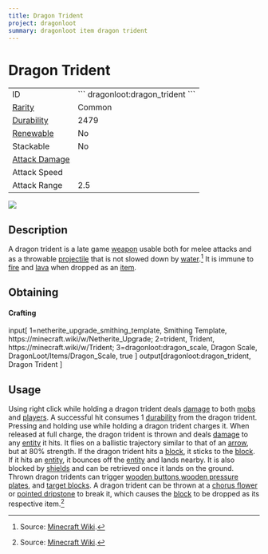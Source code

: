 ```yaml
---
title: Dragon Trident
project: dragonloot
summary: dragonloot item dragon trident
---
```

# Dragon Trident
<div class="main_table">
<div class="left_main_table">
<table class="left_table">
    <tbody>
        <tr>
            <td class="first-column">ID</td>
            <td class="second-column">
            ```
            dragonloot:dragon_trident
            ```
            </td>
        </tr>
        <tr id="linear-top">
            <td class="first-column"><a href="https://minecraft.wiki/w/Rarity" target="_blank">Rarity</a></td>
            <td class="second-column">Common</td>
        </tr>
        <tr id="linear-top">
            <td class="first-column"><a href="https://minecraft.wiki/w/Durability" target="_blank">Durability</a></td>
            <td class="second-column">2479</td>
        </tr>
        <tr id="linear-top">
            <td class="first-column"><a href="https://minecraft.wiki/w/Renewable_resource" target="_blank">Renewable</a></td>
            <td class="second-column">No</td>
        </tr>
        <tr id="linear-top">
            <td class="first-column">Stackable</td>
            <td class="second-column">No</td>
        </tr>
        <tr id="linear-top">
            <td class="first-column"><a href="https://minecraft.wiki/w/Damage" target="_blank">Attack Damage</a></td>
            <td class="second-column icon-element" icon-count="10" icon-id="melee" icon-exclusive></td>
        </tr>
        <tr id="linear-top">
            <td class="first-column">Attack Speed</td>
            <td class="second-column icon-element" icon-count="1.1" icon-id="melee_speed" icon-exclusive></td>
        </tr>
        <tr id="linear-top">
            <td class="first-column">Attack Range</td>
            <td class="second-column">2.5</td>
        </tr>
    </tbody>
</table>
</div>
    <img src="/wiki/assets/dragonloot/items/dragon_trident.png" loading="lazy" class="right_img_table"/>
</div>

## Description
A dragon trident is a late game [weapon](https://minecraft.wiki/w/Weapon) usable both for melee attacks and as a throwable [projectile](https://minecraft.wiki/w/Entity#Types_of_entities) that is not slowed down by [water](https://minecraft.wiki/w/Water).[^1] It is immune to [fire](https://minecraft.wiki/w/Fire) and [lava](https://minecraft.wiki/w/Lava) when dropped as an [item](https://minecraft.wiki/w/Item).

## Obtaining
#### Crafting
<div id="crafting-table">
<div class="crafting-element" crafting-type="smithing">
input[
    1=netherite_upgrade_smithing_template, Smithing Template, https://minecraft.wiki/w/Netherite_Upgrade; 
    2=trident, Trident, https://minecraft.wiki/w/Trident;
    3=dragonloot:dragon_scale, Dragon Scale, DragonLoot/Items/Dragon_Scale, true
]
output[dragonloot:dragon_trident, Dragon Trident ]
</div>
</div>

## Usage
Using right click while holding a dragon trident deals [damage](https://minecraft.wiki/w/Damage) to both [mobs](https://minecraft.wiki/w/Mob) and [players](https://minecraft.wiki/w/Player). A successful hit consumes 1 [durability](https://minecraft.wiki/w/Durability) from the dragon trident. Pressing and holding use while holding a dragon trident charges it. When released at full charge, the dragon trident is thrown and deals [damage](https://minecraft.wiki/w/Damage) to any [entity](https://minecraft.wiki/w/Entity) it hits. It flies on a ballistic trajectory similar to that of an [arrow](https://minecraft.wiki/w/Arrow), but at 80% strength. If the dragon trident hits a [block](https://minecraft.wiki/w/Block), it sticks to the [block](https://minecraft.wiki/w/Block). If it hits an [entity](https://minecraft.wiki/w/Entity), it bounces off the [entity](https://minecraft.wiki/w/Entity) and lands nearby. It is also blocked by [shields](https://minecraft.wiki/w/Shield) and can be retrieved once it lands on the ground. Thrown dragon tridents can trigger [wooden buttons](https://minecraft.wiki/w/Wooden_Button),[wooden pressure plates](https://minecraft.wiki/w/Wooden_Pressure_Plate), and [target blocks](https://minecraft.wiki/w/Target). A dragon trident can be thrown at a [chorus flower](https://minecraft.wiki/w/Chorus_Flower) or [pointed dripstone](https://minecraft.wiki/w/Pointed_Dripstone) to break it, which causes the [block](https://minecraft.wiki/w/Block) to be dropped as its respective item.[^1]

[^1]: Source: [Minecraft Wiki](https://minecraft.wiki/w/Trident).
